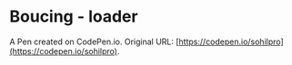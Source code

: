 # Boucing - loader

A Pen created on CodePen.io. Original URL: [https://codepen.io/sohilpro](https://codepen.io/sohilpro).

